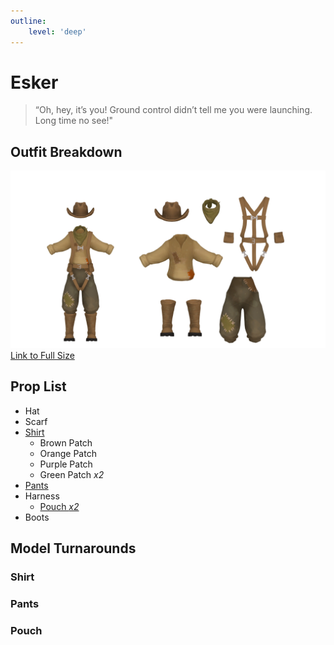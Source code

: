 ```yaml
---
outline:
    level: 'deep'
---
```


<script setup>
import TransparentVideo from '../../../components/TransparentVideo.vue'
</script>

# Esker
> “Oh, hey, it’s you! Ground control didn’t tell me you were launching. Long time no see!"

## Outfit Breakdown
![Esker Model Reference](./media/Untitled.png)
[Link to Full Size](./media/Untitled.png)

## Prop List
* Hat
* Scarf
* [Shirt](#shirt) 
    * Brown Patch
    * Orange Patch
    * Purple Patch
    * Green Patch *x2*
* [Pants](#pants)
* Harness
    * [Pouch *x2*](#pouch)   
* Boots

## Model Turnarounds

### Shirt
<TransparentVideo path='shirt'/>

### Pants
<TransparentVideo path='pants'/>

### Pouch
<TransparentVideo path='bag'/>